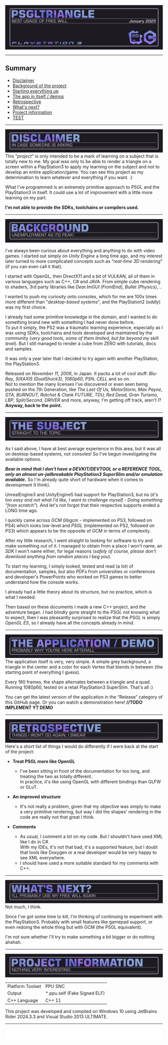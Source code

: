 <img src="https://github.com/RedLinesNT/PSGLTriangle/blob/main/assets/PSGLTriangle-Wide.png">
<hr>

## Summary

<!--ts-->
* [Disclaimer](#disclaimer)
* [Background of the project](#background)
* [Starting everything up](#the-subject)
* [The app in itself / demos](#demos)
* [Retrospective](#retrospective)
* [What's next?](#whats-next)
* [Project information](#project-information)
* <a href="#retrospective">TEST</a>
<!--te-->
<hr>

<img src="https://github.com/RedLinesNT/PSGLTriangle/blob/main/assets/PSGLTriangle-SECTION01.png" id="disclaimer">

<div>
This "<i>project</i>" is only intended to be a mark of learning on a subject that is totally new to me.
My goal was only to be able to render a triangle on a screen within a PlayStation3 to apply my learning 
on the subject and not to develop an entire application/game.
You can see this project as my determination to learn whatever and everything if you want. :)

What I've programmed is an extremely primitive approach to PSGL and the PlayStation3 in itself.
It could use a lot of improvement with a little more learning on my part.

<strong>I'm not able to provide the SDKs, toolchains or compilers used.</strong>
</div>
<hr>

<img src="https://github.com/RedLinesNT/PSGLTriangle/blob/main/assets/PSGLTriangle-SECTION02.png" id="background">

<div>
<p>I've always been curious about everything and anything to do with video games. 
I started out simply on <i>Unity Engine</i> a long time ago, and my interest later turned 
to more complicated concepts such as “<i>real-time 3D rendering</i>” (if you can even call it that).<br/>

I started with OpenGL, then DirectX11 and a bit of VULKAN, all of them in various languages such as C++, C# and JAVA. 
From simple cube rendering to shaders, 3rd party libraries like <i>Dear.ImGUI (FrontEnd)</i>, <i>Bullet (Physics)</i>, ..</p>
</div>

<div>
<p>I wanted to push my curiosity onto consoles, 
which for me are 100x times more different than "<i>desktop-based systems</i>", and the PlayStation2 (<i>oddly</i>) was my first choice.</p>

<p>I already had some primitive knowledge in the domain, and I wanted to do something brand new with something I had never done before.<br/>
To put it simply, the PS2 was a traumatic learning experience, especially as I was using SDKs, toolchains and tools developed 
and maintained by the community (<i>very good tools, some of them limited, but far beyond my skill level</i>). 
But I still managed to render a cube from ZERO with tutorials, docs and samples.</p>
</div>

<div>
<p>It was only a year later that I decided to try again with another PlayStation, the PlayStation3.</p>

<p>Released on <i>November 11, 2006</i>, in Japan. It packs a lot of cool stuff: 
<i>Blu-Ray</i>, <i>SIXAXIS (DualShock3)</i>, <i>1080p60</i>, <i>PSN</i>, <i>CELL</i> and so on.<br/>
Not to mention the many licenses I've discovered or even seen being pushed on the 7th Generation, 
like <i>The Last Of Us, MotorStorm, Max Payne, GTA, BURNOUT, Ratchet & Clank FUTURE, TDU, Red Dead, 
Gran Turismo, LBP, Split/Second, DRIVER</i> and more, anyway, I'm getting off track, aren't I?<br/>
<strong>Anyway, back to the point.</strong></p>
</div>
<hr>

<img src="https://github.com/RedLinesNT/PSGLTriangle/blob/main/assets/PSGLTriangle-SECTION03.png" id="the-subject">

<div>
<p>As I said above, I have at best average experience in this area, 
but it was all on desktop-based systems, not consoles! So I've begun investigating the available options.</p>
<strong><i>Bear in mind that I don't have a DEVKIT/DEVTOOL or a REFERENCE TOOL, 
only an almost un-jailbreakable PlayStation3 SuperSlim and/or emulation available.</i></strong>
So I'm already quite short of hardware when it comes to development (I think).<br/>

UnrealEngine3 and UnityEngine5 had support for PlayStation3, 
but no (<i>it's too easy and not what I'd like, I want to challenge myself - Doing something "from scratch"</i>).
And let's not forgot that their respective supports ended a LONG time ago.

I quickly came across <i>GCM</i> (libgcm - implemented on PS3, followed on PS4) 
which looks low-level and <i>PSGL</i> (implemented on PS2, followed on PS3) which appears to be 
the opposite of GCM in terms of complexity.

After my little research, I went straight to looking for software to try and make something out of it. 
I managed to obtain from a place I won't name, an <i>SDK</i> I won't name either, for legal reasons (<i>safely of course, 
please don't download anything from random places I beg you</i>).


To start my learning, I simply looked, tested and read (a lot) of documentation, samples,
but also PDFs from universities or conferences and developer's PowerPoints who worked on PS3 games 
to better understand how the console works. 

I already had a little theory about its structure, but no practice, which is what I needed.

Then based on these documents I made a new C++ project, and the adventure began.
I had blindly gone straight to the <i>PSGL</i> not knowing what to expect, then I was pleasantly 
surprised to realize that the <i>PSGL</i> is simply <i>OpenGL ES</i>, so I already have all the concepts already in mind.
</div>
<hr>

<img src="https://github.com/RedLinesNT/PSGLTriangle/blob/main/assets/PSGLTriangle-SECTION04.png" id="demos">

<div>
The application itself is very, very simple.
A simple grey background, a triangle in the center and a color for each Vertex that blends in between
(the starting point of everything I guess).

Every 180 frames, the shape alternates between a triangle and a quad.
Running 1080p60, tested on a retail PlayStation3 SuperSlim.
That's all :)

You can get the latest version of the application in the “Release” category of this GitHub page.
Or you can watch a demonstration here! <strong>//TODO IMPLEMENT YT DEMO</strong>
</div>
<hr>
<img src="https://github.com/RedLinesNT/PSGLTriangle/blob/main/assets/PSGLTriangle-SECTION05.png" id="retrospective">

<div>
Here's a short list of things I would do differently if I were back at the start of the project:</div>

<!--ts-->
* <strong>Treat PSGL more like OpenGL</strong>
  * I've been sitting in front of the documentation for too long, and treating the two as totally different.<br/>
    In practice, it's like using OpenGL with different bindings than GLFW or GLuT.
  
* <strong>An improved structure</strong>
  * It's not really a problem, given that my objective was simply to make a very 
    primitive rendering, but way I did the shapes' rendering in the code are 
    really not that great I think.

* <strong>Comments</strong>
    * As usual, I comment a lot on my code. But I shouldn't have used XML like I do in C#.<br/>
      With my IDEs, it's not that bad, it's a supported feature, but I doubt that tools like Doxygen 
      or a real developer would be very happy to see XML everywhere. 
    * I should have used a more suitable standard for my comments with C++.
<!--te-->
<hr>

<img src="https://github.com/RedLinesNT/PSGLTriangle/blob/main/assets/PSGLTriangle-SECTION06.png" id="whats-next">

<div>
Not much, I think.

Since I've got some time to kill, I'm thinking of continuing to experiment with the PlayStation3. 
Probably with small features like gamepad support, or even redoing the whole thing but with GCM (the PSGL equivalent).

I'm not sure whether I'll try to make something a bit bigger or do nothing ahahah.
</div>
<hr>
<img src="https://github.com/RedLinesNT/PSGLTriangle/blob/main/assets/PSGLTriangle-SECTION07.png" id="project-information">
<table>
    <tr>
        <td>Platform Toolset</td>
        <td>PPU SNC</td>
    </tr>
    <tr>
        <td>Output</td>
        <td>*.ppu.self (Fake Signed ELF)</td>
    </tr>
    <tr>
        <td>C++ Language</td>
        <td>C++ 11</td>
    </tr>
</table>

<p>This project was developed and compiled on Windows 10 using 
JetBrains Rider 2024.3.3 and Visual Studio 2013 ULTIMATE.</p>
<hr>

<div align="center"><img src="https://github.com/RedLinesNT/PSGLTriangle/blob/main/assets/logo_FAT2006.png" height="40" width="auto"></div>
